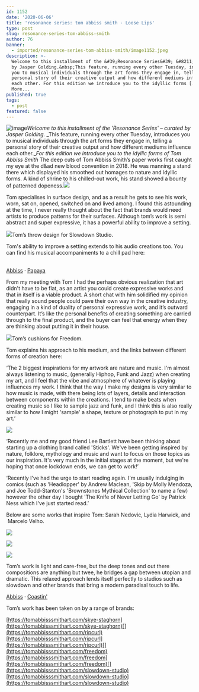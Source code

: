 ```yaml
---
id: 1152
date: '2020-06-06'
title: 'resonance series: tom abbiss smith - Loose Lips'
type: post
slug: resonance-series-tom-abbiss-smith
author: 76
banner:
  - imported/resonance-series-tom-abbiss-smith/image1152.jpeg
description: >-
  Welcome to this installment of the &#39;Resonance Series&#39; &#8211; curated
  by Jasper Golding.&nbsp;This feature, running every other Tuesday, introduces
  you to musical individuals through the art forms they engage in, telling a
  personal story of their creative output and how different mediums influence
  each other. For this edition we introduce you to the idyllic forms [...]Read
  More...
published: true
tags:
  - post
featured: false
---
```

![image](../imported/resonance-series-tom-abbiss-smith/image1152.jpeg)_Welcome to this installment of the 'Resonance Series' – curated by Jasper Golding._ _This feature, running every other Tuesday, introduces you to musical individuals through the art forms they engage in, telling a personal story of their creative output and how different mediums influence each other.__For this edition we introduce you to the idyllic forms of Tom Abbiss Smith_ The deep cuts of Tom Abbiss Smith’s paper works first caught my eye at the d&ad new blood convention in 2018. He was manning a stand there which displayed his smoothed out homages to nature and idyllic forms. A kind of shrine to his chilled-out work, his stand showed a bounty of patterned dopeness.![](https://lh4.googleusercontent.com/Drvizs4hTlSXbOiRpHKzFZmJQw3UiA_vIJH4fiPHfzDBBXfVfiyZUar-XQjBW4LXt7ywLRqpb3AgQuXrdBOE01FIO2AGKAsTv-ruDA_nYfDjYY44j2YJGy-Yj7oemZlv22R2S4ZF)

Tom specialises in surface design, and as a result he gets to see his work, worn, sat on, opened, switched on and lived among. I found this astounding at the time, I never really thought about the fact that brands would need artists to produce patterns for their surfaces. Although tom’s work is semi abstract and super expressive, it has a powerful ability to improve a setting. 

![](https://lh6.googleusercontent.com/cyie16Cc3k76Z-Arx0qdNh2ilP_hG3Hd6zuLuQxBZDp3INleDUm4OHqeECEk0Qy9n09wfRRkwg-rcTztQDwSfiTn_HaeUhZrkZIalGf5liSUNnyjcwtpjyzWT3u7KQ8xpZejG8CK)Tom’s throw design for Slowdown Studio.

Tom's ability to improve a setting extends to his audio creations too. You can find his musical accompaniments to a chill pad here:  
 

[Abbiss](https://soundcloud.com/abbiss "Abbiss") · [Papaya](https://soundcloud.com/abbiss/papaya "Papaya")

From my meeting with Tom I had the perhaps obvious realization that art didn't have to be flat, as an artist you could create expressive works and that in itself is a viable product. A short chat with him solidified my opinion that really sound people could pave their own way in the creative industry, engaging in a kind of duality of personal expressive work, and it’s outward counterpart. It’s like the personal benefits of creating something are carried through to the final product, and the buyer can feel that energy when they are thinking about putting it in their house. 

![](https://lh4.googleusercontent.com/H5GJV-6virC8_EEaCi_s08MbqLNEshV3177T0vzvE4hgOGzq6V0eglqPY8jawG_sqmsHqZHm1pYSbWwpHwQxL3WQzafh_2SPOO2xjVE2K50ukdLxoQjt6YLK4C5hIdc17_WO0LNe)Tom’s cushions for Freedom.

Tom explains his approach to his medium, and the links between different forms of creation here:

‘The 2 biggest inspirations for my artwork are nature and music. I'm almost always listening to music, (generally Hiphop, Funk and Jazz) when creating my art, and I feel that the vibe and atmosphere of whatever is playing influences my work. I think that the way I make my designs is very similar to how music is made, with there being lots of layers, details and interaction between components within the creations. I tend to make beats when creating music so I like to sample jazz and funk, and I think this is also really similar to how I might 'sample' a shape, texture or photograph to put in my art.’

![](https://lh6.googleusercontent.com/B29WY4bQDoIYKWZy17ZoSpfiQjBeqZypyWOSs30uZnMAnGZY5MqSaAphDpdgygfieBbgGdZo5QWkKGpyT5BGqKOC76ni4_LXoqdSaYLuFBOyORXSQuTokfNBLU-zIQOlZlLmUxfE)

‘Recently me and my good friend Lee Bartlett have been thinking about starting up a clothing brand called 'Sticks'. We've been getting inspired by nature, folklore, mythology and music and want to focus on those topics as our inspiration. It's very much in the initial stages at the moment, but we're hoping that once lockdown ends, we can get to work!’

‘Recently I've had the urge to start reading again. I'm usually indulging in comics (such as 'Headlopper' by Andrew Maclean, 'Skip by Molly Mendoza, and Joe Todd-Stanton's 'Brownstones Mythical Collection' to name a few) however the other day I bought 'The Knife of Never Letting Go' by Patrick Ness which I've just started read.’

Below are some works that inspire Tom: Sarah Nedovic, Lydia Harwick, and  Marcelo Velho.

![](https://lh4.googleusercontent.com/SNAygmkpQz-Sx-jfyyI_x2pn1Y4B1D-4HqZDTC5Kj_XPMXm2vWXaLHj_1-Qo9Ata4cS3WTygNQSPuMozOj9i7e-BH5TQTOutDjvXkoKq9Ji2z2FskLsDwvFuwnanunpPDxxG16PR)

![](https://lh6.googleusercontent.com/xPoeF3gWi_zyDlR23SytNKvZaBbM0tPlvosdPsHuXst2WC3oYgp7Pq4-CgnIB0OOcQ4tOyNj4uRfnX8aXPJern6BEv70qdhAWBROFcxjuW9Eph6dNRR7GMtpjKJDJo_xF4hTg-sD)

![](https://lh3.googleusercontent.com/zrspg94G8uPaVtVLCn0fKsU7LB4nmBNdc7f_rxfONkZAPnUtUgscUT8P3Flgt5plaoy1lGfCcbl9_fHtkwtFSXsqFlpLTXdrfYlpuK4mwyIx2zhNkTalhbHJMCo0C6-eNl1Pxdwo)

Tom’s work is light and care-free, but the deep tones and out there compositions are anything but twee, he bridges a gap between utopian and dramatic. This relaxed approach lends itself perfectly to studios such as slowdown and other brands that bring a modern paradisal touch to life. 

[Abbiss](https://soundcloud.com/abbiss "Abbiss") · [Coastin'](https://soundcloud.com/abbiss/coastin "Coastin'")

Tom’s work has been taken on by a range of brands:

[](https://tomabbisssmithart.com/skye-staghorn)[https://tomabbisssmithart.com/skye-staghorn](https://tomabbisssmithart.com/skye-staghorn)[](https://tomabbisssmithart.com/ripcurl)[https://tomabbisssmithart.com/ripcurl](https://tomabbisssmithart.com/ripcurl)[](https://tomabbisssmithart.com/freedom)[https://tomabbisssmithart.com/freedom](https://tomabbisssmithart.com/freedom)[](https://tomabbisssmithart.com/slowdown-studio)[https://tomabbisssmithart.com/slowdown-studio](https://tomabbisssmithart.com/slowdown-studio)